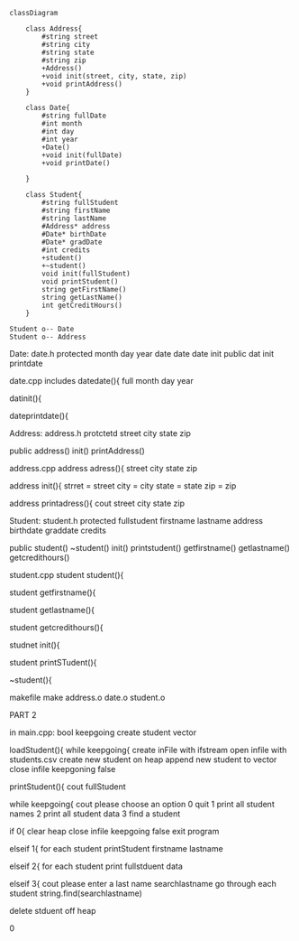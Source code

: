 ```mermaid
classDiagram

    class Address{
        #string street
        #string city
        #string state
        #string zip
        +Address()
        +void init(street, city, state, zip)
        +void printAddress()
    } 
    
    class Date{
        #string fullDate
        #int month
        #int day
        #int year
        +Date()
        +void init(fullDate)
        +void printDate()
        
    }

    class Student{
        #string fullStudent
        #string firstName
        #string lastName
        #Address* address
        #Date* birthDate
        #Date* gradDate
        #int credits
        +student()
        +~student()
        void init(fullStudent)
        void printStudent()
        string getFirstName()
        string getLastName()
        int getCreditHours()
    }

Student o-- Date
Student o-- Address

 ```
Date:
date.h
protected
month day year 
date date
date init
public
dat
init
printdate

date.cpp
includes
datedate(){
full
month 
day
year

datinit(){

dateprintdate(){

Address:
address.h
protctetd
street
city
state
zip

public
address()
init()
printAddress()

address.cpp
address adress(){
street 
city
state
zip

address init(){
strret = street
city = city
state = state
zip = zip

address printadress(){
cout street city state zip

Student:
student.h
protected
fullstudent
firstname
lastname
address
birthdate
graddate
credits

public
student()
~student()
init()
printstudent()
getfirstname()
getlastname()
getcredithours()

student.cpp
student student(){

student getfirstname(){

student getlastname(){

student getcredithours(){

studnet init(){

student printSTudent(){

~student(){

makefile
make 
address.o
date.o
student.o


PART 2

in main.cpp:
bool keepgoing
create student vector

loadStudent(){
    while keepgoing{
        create inFile with ifstream
        open infile with students.csv
        create new student on heap
        append new student to vector
        close infile
        keepgoning false

printStudent(){
    cout fullStudent

while keepgoing{
cout please choose an option
0 quit
1 print all student names
2 print all student data
3 find a student

if 0{
    clear heap
    close infile
    keepgoing false
    exit program

elseif 1{
    for each student
        printStudent firstname lastname    

elseif 2{
    for each student 
        print fullstduent data

elseif 3{
    cout please enter a last name
        searchlastname
            go through each student
              string.find(searchlastname)
        
delete stduent off heap       



0
